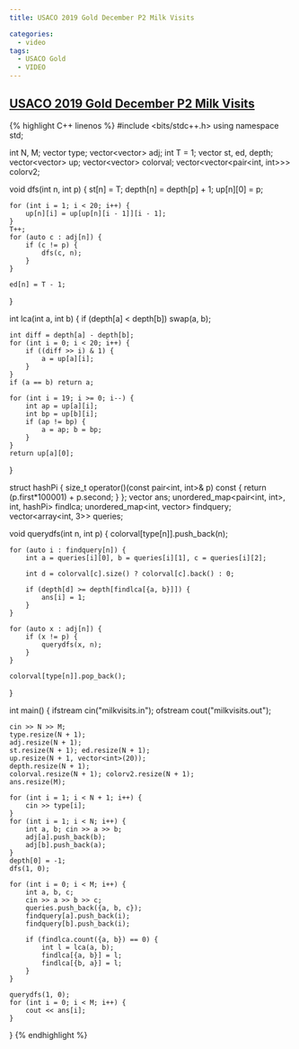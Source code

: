 ```yaml
---
title: USACO 2019 Gold December P2 Milk Visits

categories:
  - video
tags:
  - USACO Gold
  - VIDEO
---
```


## [USACO 2019 Gold December P2 Milk Visits](http://www.usaco.org/index.php?page=viewproblem2&cpid=970)

{% highlight C++ linenos %}
#include <bits/stdc++.h>
using namespace std;

int N, M;
vector<int> type;
vector<vector<int>> adj;
int T = 1;
vector<int> st, ed, depth;
vector<vector<int>> up;
vector<vector<int>> colorval;
vector<vector<pair<int, int>>> colorv2;

void dfs(int n, int p) {
    st[n] = T;
    depth[n] = depth[p] + 1;
    up[n][0] = p;

    for (int i = 1; i < 20; i++) {
        up[n][i] = up[up[n][i - 1]][i - 1];
    }
    T++;
    for (auto c : adj[n]) {
        if (c != p) {
            dfs(c, n);
        }
    }

    ed[n] = T - 1;
}

int lca(int a, int b) {
    if (depth[a] < depth[b]) swap(a, b);

    int diff = depth[a] - depth[b];
    for (int i = 0; i < 20; i++) {
        if ((diff >> i) & 1) {
            a = up[a][i];
        }
    }
    if (a == b) return a;

    for (int i = 19; i >= 0; i--) {
        int ap = up[a][i];
        int bp = up[b][i];
        if (ap != bp) {
            a = ap; b = bp;
        }
    }
    return up[a][0];
}

struct hashPi {
    size_t operator()(const pair<int, int>& p) const { return (p.first*100001) + p.second; }
};
vector<int> ans;
unordered_map<pair<int, int>, int, hashPi> findlca;
unordered_map<int, vector<int>> findquery;
vector<array<int, 3>> queries;

void querydfs(int n, int p) {
    colorval[type[n]].push_back(n);

    for (auto i : findquery[n]) {
        int a = queries[i][0], b = queries[i][1], c = queries[i][2];

        int d = colorval[c].size() ? colorval[c].back() : 0;

        if (depth[d] >= depth[findlca[{a, b}]]) {
            ans[i] = 1;
        }
    }

    for (auto x : adj[n]) {
        if (x != p) {
            querydfs(x, n);
        }
    }

    colorval[type[n]].pop_back();
}


int main() {
    ifstream cin("milkvisits.in");
    ofstream cout("milkvisits.out");

    cin >> N >> M;
    type.resize(N + 1);
    adj.resize(N + 1);
    st.resize(N + 1); ed.resize(N + 1);
    up.resize(N + 1, vector<int>(20));
    depth.resize(N + 1);
    colorval.resize(N + 1); colorv2.resize(N + 1);
    ans.resize(M);

    for (int i = 1; i < N + 1; i++) {
        cin >> type[i];
    }
    for (int i = 1; i < N; i++) {
        int a, b; cin >> a >> b;
        adj[a].push_back(b);
        adj[b].push_back(a);
    }
    depth[0] = -1;
    dfs(1, 0);

    for (int i = 0; i < M; i++) {
        int a, b, c;
        cin >> a >> b >> c;
        queries.push_back({a, b, c});
        findquery[a].push_back(i);
        findquery[b].push_back(i);

        if (findlca.count({a, b}) == 0) {
            int l = lca(a, b);
            findlca[{a, b}] = l;
            findlca[{b, a}] = l;
        }
    }

    querydfs(1, 0);
    for (int i = 0; i < M; i++) {
        cout << ans[i];
    }
}
{% endhighlight %}  
